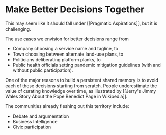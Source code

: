 # Make Better Decisions Together

This may seem like it should fall under [[Pragmatic Aspirations]], but it is challenging. 

The use cases we envision for better decisions range from

- Company choosing a service name and tagline, to
- Town choosing between alternate land-use plans, to
- Politicians deliberating platform planks, to 
- Public health officials setting pandemic mitigation guidelines (with and without public participation).

One of the major reasons to build a persistent shared memory is to avoid each of these decisions starting from scratch. People underestimate the value of curating knowledge over time, as illustrated by [[Jerry's Jimmy Wales Story About the Pope Benedict Page in Wikipedia]].

The communities already fleshing out this territory include:

- Debate and argumentation
- Business Intelligence
- Civic participation

